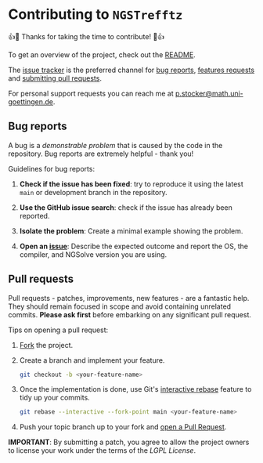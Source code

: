 # Contributing to `NGSTrefftz`

:+1::tada: Thanks for taking the time to contribute! :tada::+1:

To get an overview of the project, check out the [README](README.md).

The [issue tracker](https://github.com/paulst/ngstrefftz/issues)
is the preferred channel for [bug reports](#bugs), [features
requests](#features) and [submitting pull requests](#pull-requests). 

For personal support requests you can reach me at [p.stocker@math.uni-goettingen.de](mailto:p.stocker@math.uni-goettingen.de).

## Bug reports

A bug is a _demonstrable problem_ that is caused by the code in the repository.
Bug reports are extremely helpful - thank you!

Guidelines for bug reports:

1. **Check if the issue has been fixed**: try to reproduce it using the latest `main` or development branch in the repository.

2. **Use the GitHub issue search**: check if the issue has already been reported.

3. **Isolate the problem**: Create a minimal example showing the problem.

4. **Open an [issue](https://github.com/paulst/ngstrefftz/issues)**: Describe the expected outcome and report the OS, the compiler, and NGSolve version you are using.

## Pull requests

Pull requests - patches, improvements, new features - are a fantastic
help. They should remain focused in scope and avoid containing unrelated commits.
**Please ask first** before embarking on any significant pull request.

Tips on opening a pull request:

1. [Fork](http://help.github.com/fork-a-repo/) the project.

2. Create a branch and implement your feature.
   ```bash
   git checkout -b <your-feature-name>
   ```

3. Once the implementation is done, use Git's
   [interactive rebase](https://help.github.com/articles/interactive-rebase)
   feature to tidy up your commits.
   ```bash
   git rebase --interactive --fork-point main <your-feature-name> 
   ```

4. Push your topic branch up to your fork and [open a Pull Request](https://help.github.com/articles/using-pull-requests/).

**IMPORTANT**: By submitting a patch, you agree to allow the project owners to license your work under the terms of the *LGPL License*.

